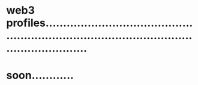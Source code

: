 # web3 profiles......................................................................................................................
# soon............

